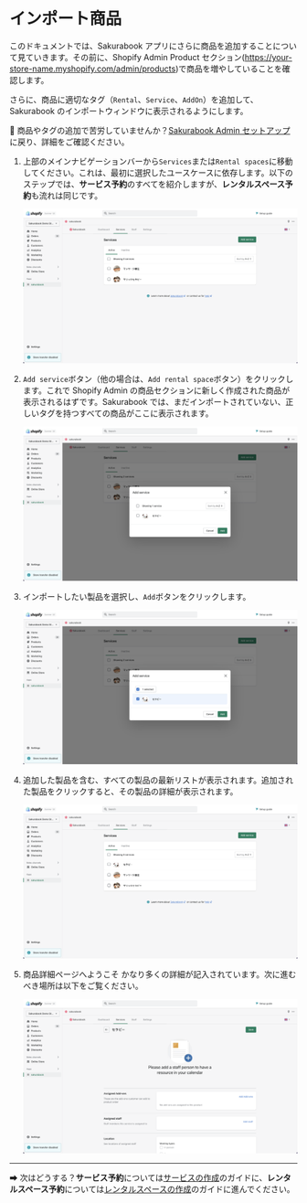 # インポート商品

このドキュメントでは、Sakurabook アプリにさらに商品を追加することについて見ていきます。その前に、Shopify Admin Product セクション(https://your-store-name.myshopify.com/admin/products)で商品を増やしていることを確認します。

さらに、商品に適切なタグ（`Rental`、`Service`、`AddOn`）を追加して、Sakurabook のインポートウィンドウに表示されるようにします。

📌 商品やタグの追加で苦労していませんか？[Sakurabook Admin セットアップ](./setting-up-the-app-in-shopify.md#sakurabook-admin-セットアップ) に戻り、詳細をご確認ください。

1. 上部のメインナビゲーションバーから`Services`または`Rental spaces`に移動してください。これは、最初に選択したユースケースに依存します。以下のステップでは、**サービス予約**のすべてを紹介しますが、**レンタルスペース予約**も流れは同じです。

   ![Alt text](../img/Screenshot%202022-08-29%20at%2016.29.30.png?raw=true "Sakurabook Services")

2. `Add service`ボタン（他の場合は、`Add rental space`ボタン）をクリックします。これで Shopify Admin の商品セクションに新しく作成された商品が表示されるはずです。Sakurabook では、まだインポートされていない、正しいタグを持つすべての商品がここに表示されます。

   ![Alt text](../img/Screenshot%202022-08-29%20at%2016.29.40.png?raw=true "Sakurabook Add service")

3. インポートしたい製品を選択し、`Add`ボタンをクリックします。

   ![Alt text](../img/Screenshot%202022-08-29%20at%2016.29.47.png?raw=true "Sakurabook Add service selected")

4. 追加した製品を含む、すべての製品の最新リストが表示されます。追加された製品をクリックすると、その製品の詳細が表示されます。

   ![Alt text](../img/Screenshot%202022-08-29%20at%2016.30.45.png?raw=true "Sakurabook New product")

5. 商品詳細ページへようこそ かなり多くの詳細が記入されています。次に進むべき場所は以下をご覧ください。

   ![Alt text](../img/Screenshot%202022-08-29%20at%2016.31.01.png?raw=true "Sakurabook Product detail")

---

➡ 次はどうする？**サービス予約**については[サービスの作成](./create-service.md)のガイドに、**レンタルスペース予約**については[レンタルスペースの作成](./create-rental-space.md)のガイドに進んでください。
